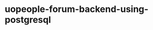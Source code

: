 # uopeople-forum-backend-using-postgresql

<!-- git remote set-url origin git@github.com:irdamdp/uopeople-forum-backend.git -->

